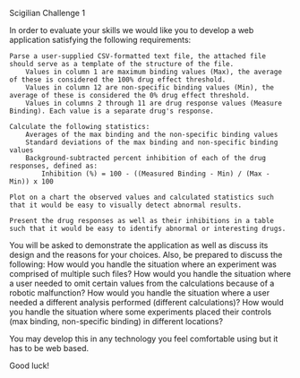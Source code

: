 Scigilian Challenge 1

In order to evaluate your skills we would like you to develop a web application satisfying the following requirements:

	Parse a user-supplied CSV-formatted text file, the attached file should serve as a template of the structure of the file.
		Values in column 1 are maximum binding values (Max), the average of these is considered the 100% drug effect threshold.
		Values in column 12 are non-specific binding values (Min), the average of these is considered the 0% drug effect threshold.
		Values in columns 2 through 11 are drug response values (Measure Binding). Each value is a separate drug's response.

	Calculate the following statistics:
		Averages of the max binding and the non-specific binding values
		Standard deviations of the max binding and non-specific binding values
		Background-subtracted percent inhibition of each of the drug responses, defined as:
			Inhibition (%) = 100 - ((Measured Binding - Min) / (Max - Min)) x 100

	Plot on a chart the observed values and calculated statistics such that it would be easy to visually detect abnormal results.

	Present the drug responses as well as their inhibitions in a table such that it would be easy to identify abnormal or interesting drugs.

You will be asked to demonstrate the application as well as discuss its design and the reasons for your choices. Also, be prepared to discuss the following:
	How would you handle the situation where an experiment was comprised of multiple such files?
	How would you handle the situation where a user needed to omit certain values from the calculations because of a robotic malfunction?
	How would you handle the situation where a user needed a different analysis performed (different calculations)?
	How would you handle the situation where some experiments placed their controls (max binding, non-specific binding) in different locations?

You may develop this in any technology you feel comfortable using but it has to be web based.

Good luck!
